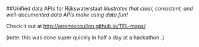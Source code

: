 ##Unified data APIs for Rijkswaterstaat
_Illustrates that clear, consistent, and well-documented data APIs make using data fun!_

Check it out at http://jeremiecoullon.github.io/TFL-maps/

(note: this was done super quickly in half a day at a hackathon..)
